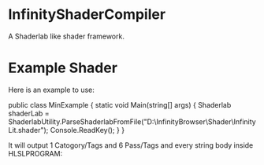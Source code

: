 # InfinityShaderCompiler
A Shaderlab like shader framework.

# Example Shader
Here is an example to use:

public class MinExample
{
    static void Main(string[] args)
    {
        Shaderlab shaderLab = ShaderlabUtility.ParseShaderlabFromFile("D:\\InfinityBrowser\\Shader\\InfinityLit.shader");
        Console.ReadKey();
    }
}

It will output 1 Catogory/Tags and 6 Pass/Tags and every string body inside HLSLPROGRAM:
